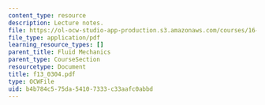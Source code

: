 ```yaml
---
content_type: resource
description: Lecture notes.
file: https://ol-ocw-studio-app-production.s3.amazonaws.com/courses/16-01-unified-engineering-i-ii-iii-iv-fall-2005-spring-2006/b4b784c575da54107333c33aafc0abbd_f13_0304.pdf
file_type: application/pdf
learning_resource_types: []
parent_title: Fluid Mechanics
parent_type: CourseSection
resourcetype: Document
title: f13_0304.pdf
type: OCWFile
uid: b4b784c5-75da-5410-7333-c33aafc0abbd
---
```

